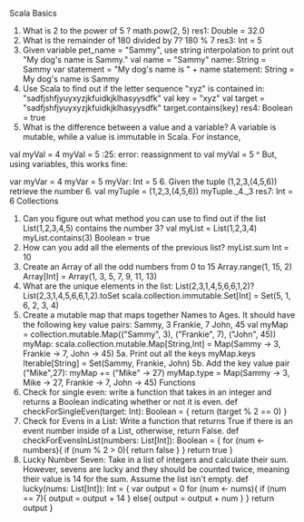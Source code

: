 Scala Basics
1. What is 2 to the power of 5 ?
math.pow(2, 5)
res1: Double = 32.0
2. What is the remainder of 180 divided by 7?
180 % 7
res3: Int = 5
3. Given variable pet_name = "Sammy", use string interpolation to print out "My dog's name is Sammy."
val name = "Sammy"
name: String = Sammy
var statement = "My dog's name is " + name
statement: String = My dog's name is Sammy
4. Use Scala to find out if the letter sequence "xyz" is contained in: "sadfjshfjyuyxyzjkfuidkjklhasyysdfk"
val key = "xyz"
val target = "sadfjshfjyuyxyzjkfuidkjklhasyysdfk"
target.contains(key)
res4: Boolean = true
5. What is the difference between a value and a variable?
A variable is mutable, while a value is immutable in Scala. For instance,

val myVal = 4
myVal = 5
<console>:25: error: reassignment to val
       myVal = 5
             ^
But, using variables, this works fine:

var myVar = 4
myVar = 5
myVar: Int = 5
6. Given the tuple (1,2,3,(4,5,6)) retrieve the number 6.
val myTuple = (1,2,3,(4,5,6))
myTuple._4._3
res7: Int = 6
Collections
1. Can you figure out what method you can use to find out if the list List(1,2,3,4,5) contains the number 3?
val myList = List(1,2,3,4)
myList.contains(3)
Boolean = true
2. How can you add all the elements of the previous list?
myList.sum
Int = 10
3. Create an Array of all the odd numbers from 0 to 15
Array.range(1, 15, 2)
Array[Int] = Array(1, 3, 5, 7, 9, 11, 13)
4. What are the unique elements in the list: List(2,3,1,4,5,6,6,1,2)?
List(2,3,1,4,5,6,6,1,2).toSet
scala.collection.immutable.Set[Int] = Set(5, 1, 6, 2, 3, 4)
5. Create a mutable map that maps together Names to Ages. It should have the following key value pairs:
Sammy, 3
Frankie, 7
John, 45
val myMap = collection.mutable.Map(("Sammy", 3), ("Frankie", 7), ("John", 45))
myMap: scala.collection.mutable.Map[String,Int] = Map(Sammy -> 3, Frankie -> 7, John -> 45)
5a. Print out all the keys
myMap.keys
Iterable[String] = Set(Sammy, Frankie, John)
5b. Add the key value pair ("Mike",27):
myMap += ("Mike" -> 27)
myMap.type = Map(Sammy -> 3, Mike -> 27, Frankie -> 7, John -> 45)
Functions
1. Check for single even: write a function that takes in an integer and returns a Boolean indicating whether or not it is even.
def checkForSingleEven(target: Int): Boolean = {
  return (target % 2 == 0)
}
2. Check for Evens in a List: Write a function that returns True if there is an event number inside of a List, otherwise, return False.
def checkForEvensInList(numbers: List[Int]): Boolean = {
  for (num <- numbers){
    if (num % 2 > 0){
      return false
    }
  }
  return true
}
3. Lucky Number Seven: Take in a list of integers and calculate their sum. However, sevens are lucky and they should be counted twice, meaning their value is 14 for the sum. Assume the list isn't empty.
def lucky(nums: List[Int]): Int = {
  var output = 0
  for (num <- nums){
    if (num == 7){
      output = output + 14
    } else{
      output = output + num
    }
  }
  return output
}
